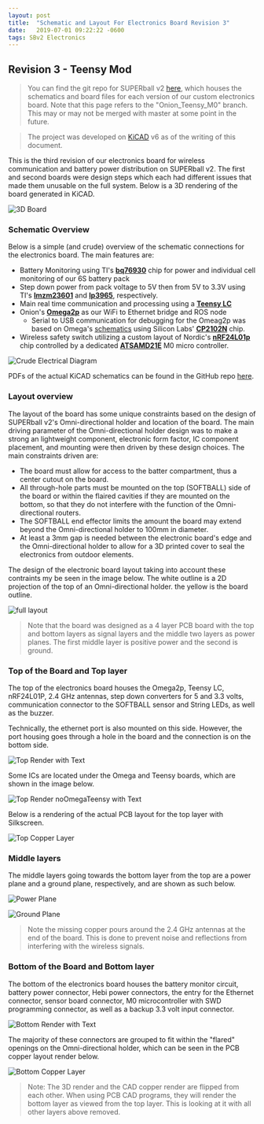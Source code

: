 ```yaml
---
layout: post
title:  "Schematic and Layout For Electronics Board Revision 3"
date:   2019-07-01 09:22:22 -0600
tags: SBv2 Electronics
---
```

## Revision 3 - Teensy Mod
> You can find the git repo for SUPERball v2 [here][Electronics Github], which houses the schematics and board files for each version of our custom electronics board. Note that this page refers to the "Onion_Teensy_M0" branch. This may or may not be merged with master at some point in the future.

> The project was developed on [KiCAD] v6 as of the writing of this document.

This is the third revision of our electronics board for wireless communication and battery power distribution on SUPERball v2. The first and second boards were design steps which each had different issues that made them unusable on the full system. Below is a 3D rendering of the board generated in KiCAD.

![3D Board](/assets/img/main_3D_combined.png "Top/Bottom Rendering of SBv2 Electronics Board")

### Schematic Overview

Below is a simple (and crude) overview of the schematic connections for the electronics board. The main features are:
* Battery Monitoring using TI's [**bq76930**][bq76930] chip for power and individual cell monitoring of our 6S battery pack
* Step down power from pack voltage to 5V then from 5V to 3.3V using TI's [**lmzm23601**][lmzm23601] and [**lp3965**][lp3965], respectively.
* Main real time communication and processing using a [**Teensy LC**][teensyLC]
* Onion's [**Omega2p**][omega2p] as our WiFi to Ethernet bridge and ROS node
  - Serial to USB communication for debugging for the Omeag2p was based on Omega's [schematics][onion schematic] using Silicon Labs' [**CP2102N**][cp2102n] chip.
* Wireless safety switch utilizing a custom layout of Nordic's [**nRF24L01p**][nRF24] chip controlled by a dedicated [**ATSAMD21E**][atsamd21e] M0 micro controller.

![Crude Electrical Diagram](/assets/img/SBv2_Electronics_Diagram.png "Electrical Diagram")

PDFs of the actual KiCAD schematics can be found in the GitHub repo [here][PDFs].

### Layout overview

The layout of the board has some unique constraints based on the design of SUPERball v2's Omni-directional holder and location of the board. The main driving parameter of the Omni-directional holder design was to make a strong an lightweight component, electronic form factor, IC component placement, and mounting were then driven by these design choices. The main constraints driven are:
* The board must allow for access to the batter compartment, thus a center cutout on the board.
* All through-hole parts must be mounted on the top (SOFTBALL) side of the board or within the flaired cavities if they are mounted on the bottom, so that they do not interfere with the function of the Omni-directional routers.
* The SOFTBALL end effector limits the amount the board may extend beyond the Omni-directional holder to 100mm in diameter.
* At least a 3mm gap is needed between the electronic board's edge and the Omni-directional holder to allow for a 3D printed cover to seal the electronics from outdoor elements.

The design of the electronic board layout taking into account these contraints my be seen in the image below. The white outline is a 2D projection of the top of an Omni-directional holder. the yellow is the board outline.

![full layout](/assets/img/Layout_with_Omni_Outline.png "All layers displayed with Omni Holder Outline")

> Note that the board was designed as a 4 layer PCB board with the top and bottom layers as signal layers and the middle two layers as power planes. The first middle layer is positive power and the second is ground.

### Top of the Board and Top layer

The top of the electronics board houses the Omega2p, Teensy LC, nRF24L01P, 2.4 GHz antennas, step down converters for 5 and 3.3 volts, communication connector to the SOFTBALL sensor and String LEDs, as well as the buzzer.

Technically, the ethernet port is also mounted on this side. However, the port housing goes through a hole in the board and the connection is on the bottom side.

![Top Render with Text](/assets/img/Main_Board_Top_with_Text.png "3D render of electronic board top with Omega and Teensy")

Some ICs are located under the Omega and Teensy boards, which are shown in the image below.

![Top Render noOmegaTeensy with Text](/assets/img/Main_Board_Top_noOmegaTeensy_with_Text.png "3D render of electronic board top without the Omega and Teensy boards")

Below is a rendering of the actual PCB layout for the top layer with Silkscreen.

![Top Copper Layer](/assets/img/layout_top.png "PCB layout of Top Copper Layer with Top Silkscreen")

### Middle layers

The middle layers going towards the bottom layer from the top are a power plane and a ground plane, respectively, and are shown as such below.

![Power Plane](/assets/img/layout_power.png "PCB layout of Power Plane Copper Layer")

![Ground Plane](/assets/img/layout_ground.png "PCB layout of Ground Plane Copper Layer")

> Note the missing copper pours around the 2.4 GHz antennas at the end of the board. This is done to prevent noise and reflections from interfering with the wireless signals.

### Bottom of the Board and Bottom layer

The bottom of the electronics board houses the battery monitor circuit, battery power connector, Hebi power connectors, the entry for the Ethernet connector, sensor board connector, M0 microcontroller with SWD programming connector, as well as a backup 3.3 volt input connector.

![Bottom Render with Text](/assets/img/Main_Board_Bottom_with_Text.png "3D render of electronic board bottom")

The majority of these connectors are grouped to fit within the "flared" openings on the Omni-directional holder, which can be seen in the PCB copper layout render below.

![Bottom Copper Layer](/assets/img/layout_bottom.png "PCB layout of Bottom Copper Layer")

> Note: The 3D render and the CAD copper render are flipped from each other. When using PCB CAD programs, they will render the bottom layer as viewed from the top layer. This is looking at it with all other layers above removed. 

[Electronics Github]: https://github.com/JEB12345/superball_v2_electronics/tree/Onion_Teensy_M0
[KiCAD]: http://www.kicad-pcb.org/
[bq76930]: https://www.ti.com/lit/ds/symlink/bq76930.pdf
[lmzm23601]: http://www.ti.com/lit/ds/symlink/lmzm23601.pdf
[lp3965]: https://www.ti.com/lit/ds/symlink/lp3965.pdf
[teensyLC]: https://www.pjrc.com/teensy/teensyLC.html
[omega2p]: https://docs.onion.io/omega2-docs/omega2p.html
[onion schematic]: https://github.com/OnionIoT/Onion-Hardware/blob/master/Schematics/Omega-Expansion-Dock.pdf
[cp2102n]: http://www.silabs.com/support%20documents/technicaldocs/cp2102n-datasheet.pdf
[nRF24]: https://www.sparkfun.com/datasheets/Components/nRF24L01_prelim_prod_spec_1_2.pdf
[atsamd21e]: http://ww1.microchip.com/downloads/en/DeviceDoc/SAMD21-Family-DataSheet-DS40001882D.pdf
[PDFs]: https://github.com/JEB12345/superball_v2_electronics/tree/Onion_Teensy_M0/main_board/PDFs
